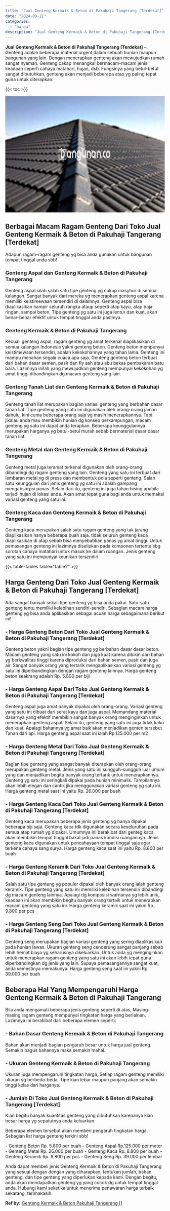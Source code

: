 ```yaml
---
title: "Jual Genteng Kermaik & Beton di Pakuhaji Tangerang [Terdekat]"
date: "2024-08-21"
categories: 
  - "harga"
description: "Jual Genteng Kermaik & Beton di Pakuhaji Tangerang [Terdekat]. Anda dapat membeli jenis Genteng Kermaik & Beton di Pakuhaji Tangerang yang sesuai dengan deng..."
---
```


**Jual Genteng Kermaik & Beton di Pakuhaji Tangerang \[Terdekat\]** – Genteng adalah beberapa material urgent dalam sebuah hunian maupun bangunan yang lain. Dengan menerapkan genteng akan mewujudkan rumah sangat nyaman. Genteng cakap menangkal bermacam-macam jenis keadaan seperti cahaya matahari, hujan, dsb. Fungsinya yang betul-betul sangat dibutuhkan, genteng akan menjadi beberapa atap yg paling tepat guna untuk diterapkan.

{{< toc >}}

![Jual Genteng Kermaik & Beton di Pakuhaji Tangerang [Terdekat]](/images/genteng-minimalis-murah25.png)

## Berbagai Macam Ragam Genteng Dari Toko Jual Genteng Kermaik & Beton di Pakuhaji Tangerang \[Terdekat\]

Adapun ragam-ragam genteng yg bisa anda gunakan untuk bangunan tempat tinggal anda sbb!

### Genteng Aspal dan Genteng Kermaik & Beton di Pakuhaji Tangerang

Genteng aspal ialah salah satu tipe genteng yg cukup masyhur di semua kalangan. Sangat banyak dari mereka yg menerapkan genteng aspal karena memiliki keistimewaan tersendiri di dalamnya. Genteng aspal bisa diaplikasikan hampir seluruh rangka ataup seperti atap kayu, atap baja ringan, sampai beton. Tipe genteng yg satu ini juga lentur dan kuat, akan benar-benar efektif untuk tempat tinggal anda pastinya.

### Genteng Kermaik & Beton di Pakuhaji Tangerang

Kecuali genteng aspal, ragam genteng yg amat terkenal diaplikasikan di semua kalangan Indonesia yakni genteng beton. Genteng beton mempunyai keistimewaan tersendiri, adalah kekokohannya yang tahan lama. Genteng ini mampu menahan segala cuaca apa saja. Genteng genteng beton terbuat dari bahan dasar semen, pasir dan fly ash atau abu bekas pembakaran batu bara. Lazimnya inilah yang mewujudkan genteng mempunyai kekokohan yg amat tinggi dibandingkan dg macam genteng yang lain.

### Genteng Tanah Liat dan Genteng Kermaik & Beton di Pakuhaji Tangerang

Genteng tanah liat merupakan bagian variasi genteng yang berbahan dasar tanah liat. Tipe genteng yang satu ini digunakan oleh orang-orang jaman dahulu, kini cuma beberapa orang saja yg masih menerapkannya. Tapi jikalau anda mau membikin hunian dg konsep perkampungan, macam genteng yg satu ini dapat anda terapkan. Beberapa keunggulannya merupakan harganya yg betul-betul murah sebab bermaterial dasar dasar tanah liat.

### Genteng Metal dan Genteng Kermaik & Beton di Pakuhaji Tangerang

Genteng metal juga teramat terkenal digunakan oleh orang-orang dibandingi dg ragam genteng yang lain. Genteng yang satu ini terbuat dari lembaran metal yg di press dan membentuk pola seperti genteng. Salah satu keunggulan dari jenis genteng yg satu ini adalah gampang mengabsorpsi panas. Selain dari itu, genteng ini juga tahan bising apabila terjadi hujan di lokasi anda. Akan amat tepat guna bagi anda untuk memakai variasi genteng yang satu ini.

### Genteng Kaca dan Genteng Kermaik & Beton di Pakuhaji Tangerang

Genteng kaca merupakan salah satu ragam genteng yang tak jarang diaplikasikan hanya beberapa buah saja. tidak seluruh genteng kaca diaplikasikan di atap sebab bisa menyebabkan panas yg amat tinggi. Untuk pemasangan genteng ini lazimnya diselipkan pada komponen tertentu sbg sorotan cahaya matahari untuk masuk ke dalam ruangan. Jenis genteng yang satu ini mempunyai keunikan tersendiri.

{{< table-tables table="table2" >}}

## Harga Genteng Dari Toko Jual Genteng Kermaik & Beton di Pakuhaji Tangerang \[Terdekat\]

Ada sangat banyak sekali tipe genteng yg bisa anda pakai. Satu-satu genteng tentu memiliki kelebihan sendiri-sendiri. Sebagian macam harga genteng yg bisa anda aplikasikan sebagai acuan harga sebagaimana berikut ini!

### \- Harga Genteng Beton Dari Toko Jual Genteng Kermaik & Beton di Pakuhaji Tangerang \[Terdekat\]

Genteng beton yakni bagian tipe genteng yg berbahan dasar dasar beton. Macam genteng yang satu ini kokoh dan juga kuat karena dibikin dari bahan yg berkwalitas tinggi karena diproduksi dari bahan semen, pasir dan juga air. Sangat banyak orang yang tertarik mengaplikasikan variasi genteng yg satu ini diperbandingkan dengan ragam genteng lainnya. Harga genteng beton seakrang adalah Rp. 5.800 per biji

### \- Harga Genteng Aspal Dari Toko Jual Genteng Kermaik & Beton di Pakuhaji Tangerang \[Terdekat\]

Genteng aspal juga amat banyak dipakai oleh orang-orang. Variasi genteng yang satu ini dibuat dari serat kayu dan juga aspal. Memandang material dasarnya yang efektif membikin sangat banyak orang menginginkan untuk menerapkan genteng aspal. Selain itu, genteng yang satu ini juga tidak kaku dan kuat. Apalagi bahannya yg amat baik akan menjadikan genten tersebut Tahan dari api. Harga genteng aspal saat ini ialah Rp.125.000 per m2

### \- Harga Genteng Metal Dari Toko Jual Genteng Kermaik & Beton di Pakuhaji Tangerang \[Terdekat\]

Bagian tipe genteng yang sangat banyak diterapkan oleh orang-orang merupakan genteng metal. Jenis yang satu ini sungguh-sungguh luar umum yang dan menjadikan begitu banyak orang tertarik untuk menerapkannya. Genteng yg satu ini seringkali dipakai pada hunian minimalis. Tampilannya akan lebih elegan dan cantik jika menggunakan variasi genteng yg satu ini. Harga genteng metal saat ini yaitu Rp. 26.000 per buah

### \- Harga Genteng Kaca Dari Toko Jual Genteng Kermaik & Beton di Pakuhaji Tangerang \[Terdekat\]

Genteng kaca merupakan beberapa jenis genteng yg hanya dipakai beberapa biji saja. Genteng kaca tdk digunakan secara keseluruhan pada semua atap rumah yg dipakai. Umumnya ini berakibat dari genteg kaca akan membikin tempat tinggal bakal jadi panas kondisi ruangannya. Jenis genteng kaca digunakan untuk pencahayaan tempat tinggal saja agar terkena cahaya sang surya. Harga genteng kaca saat ini yaitu Rp. 8.800 per buah

### \- Harga Genteng Keramik Dari Toko Jual Genteng Kermaik & Beton di Pakuhaji Tangerang \[Terdekat\]

Salah satu tipe genteng yg populer dipakai oleh banyak orang ialah genteng keramik. Tipe genteng yang satu ini memiliki kelebihan tersendiri dibandingi dg macam genteng lainnya. Apalagi dg komposisi warnanya yg lebih unik, keadaan ini akan membikin begitu banyak orang tertaik untuk menerapkan macam genteng yang satu ini. Harga genteng keramik saat ini yakni Rp. 9.800 per pcs

### \- Harga Genteng Seng Dari Toko Jual Genteng Kermaik & Beton di Pakuhaji Tangerang \[Terdekat\]

Genteng seng merupakan bagian variasi genteng yang sering diaplikasikan pada hunian lawas. Ukuran genteng seng cenderung sangat panjang sebab lebih hemat biaya yg seharusnya dikeluarkan. Untuk anda yg menginginkan untuk menerapkan ragam genteng yang satu ini akan lebih tepat guna diperbandingkan dg jenis yang lain. Supaya pemasangannya sangat kuat, anda semestinya memakunya. Harga genteng seng saat ini yakni Rp. 39.000 per buah

## Beberapa Hal Yang Mempengaruhi Harga Genteng Kermaik & Beton di Pakuhaji Tangerang

Bila anda mengamati beberapa jenis genteng seperti di atas, Masing-masing ragam genteng mempunyai tingkatan harga yang berlainan. Lazimnya ini berakibat dari beberapa elemen seperti:

### \- Bahan Dasar Genteng Kermaik & Beton di Pakuhaji Tangerang

Bahan akan menjadi bagian pengaruh besar untuk harga jual genteng. Semakin bagus bahannya maka semakin mahal.

### \- Ukuran Genteng Kermaik & Beton di Pakuhaji Tangerang

Ukuran juga mempengaruhi tingkatan harga, Setiap ragam genteng memiliki ukuran yg berbeda-beda. Tipe kian lebar maupun panjang akan semakin tinggi kelas dari harganya.

### \- Jumlah Di Toko Jual Genteng Kermaik & Beton di Pakuhaji Tangerang \[Terdekat\]

Kian begitu banyak kuantitas genteng yang dibutuhkan karenanya kian besar harga yg sepatutnya anda keluarkan.

Beberapa elemen tersebut akan memberi pengaruh tingkatan harga. Sebagian list harga genteng terkini sbb!

\- Genteng Beton Rp. 5.800 per buah - Genteng Aspal Rp.125.000 per meter - Genteng Metal Rp. 26.000 per buah - Genteng Kaca Rp. 8.800 per buah - Genteng Keramik Rp. 9.800 per pcs - Genteng Seng Rp. 39.000 per lembar

Anda dapat membeli jenis Genteng Kermaik & Beton di Pakuhaji Tangerang yang sesuai dengan dengan yang diharapkan, tentukan jumlah, bahan genteng, dan tipe genteng yang diperlukan kepada kami. Dengan begitu, anda akan mendapatkan genteng yg yang cocok dg untuk tempat tinggal anda. Hubungi kami seketika untuk menerima penawaran harga terbaik sekarang, terimakasih.

**Ref by:**  [Genteng Kermaik & Beton  Pakuhaji Tangerang []](https://id.wikipedia.org/wiki/Genteng)
